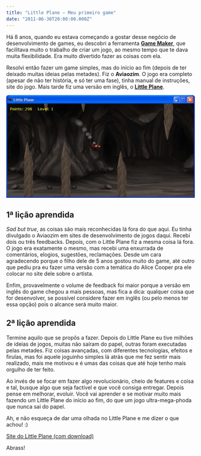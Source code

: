 ```yaml
---
title: "Little Plane — Meu primeiro game"
date: "2011-06-30T20:00:00.000Z"
---
```

Há 8 anos, quando eu estava começando a gostar desse negócio de desenvolvimento de games, eu descobri a ferramenta [**Game Maker**](http://www.yoyogames.com/gamemaker), que facilitava muito o trabalho de criar um jogo, ao mesmo tempo que te dava muita flexibilidade. Era muito divertido fazer as coisas com ela.

Resolvi então fazer um game simples, mas do início ao fim (depois de ter deixado muitas ideias pelas metades). Fiz o **Aviaozim**. O jogo era completo (apesar de não ter história, e só ter uma fase), tinha manual de instruções, site do jogo. Mais tarde fiz uma versão em inglês, o [**Little Plane**](http://dmatoso.com/littleplane/).

![](0_H7tpIohwiUoVMAd.jpg)

## **1ª lição aprendida**

_Sad but true_, as coisas são mais reconhecidas lá fora do que aqui. Eu tinha divulgado o Aviaozim em sites de desenvolvimento de jogos daqui. Recebi dois ou três feedbacks. Depois, com o Little Plane fiz a mesma coisa lá fora. O jogo era exatamente o mesmo, mas recebi uma enxurrada de comentários, elogios, sugestões, reclamações. Desde um cara agradecendo porque o filho dele de 5 anos gostou muito do game, até outro que pediu pra eu fazer uma versão com a temática do Alice Cooper pra ele colocar no site dele sobre o artista.

Enfim, provavelmente o volume de feedback foi maior porque a versão em inglês do game chegou a mais pessoas, mas fica a dica: qualquer coisa que for desenvolver, se possível considere fazer em inglês (ou pelo menos ter essa opção) pois o alcance será muito maior.

## **2ª lição aprendida**

Termine aquilo que se propôs a fazer. Depois do Little Plane eu tive milhões de ideias de jogos, muitas não saíram do papel, outras foram executadas pelas metades. Fiz coisas avançadas, com diferentes tecnologias, efeitos e firulas, mas foi aquele joguinho simples lá atrás que me fez sentir mais realizado, mais me motivou e é umas das coisas que até hoje tenho mais orgulho de ter feito.

Ao invés de se focar em fazer algo revolucionário, cheio de features e coisa e tal, busque algo que seja factível e que você consiga entregar. Depois pense em melhorar, evoluir. Você vai aprender e se motivar muito mais fazendo um Little Plane do início ao fim, do que um jogo ultra-mega-phoda que nunca sai do papel.

Ah, e não esqueça de dar uma olhada no Little Plane e me dizer o que achou! :)

[Site do Little Plane (com download)](http://dmatoso.com/littleplane/)

Abrass!